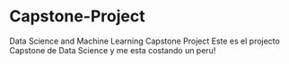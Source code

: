 # Capstone-Project
Data Science and Machine Learning Capstone Project
Este es el projecto Capstone de Data Science y me esta costando un peru!
